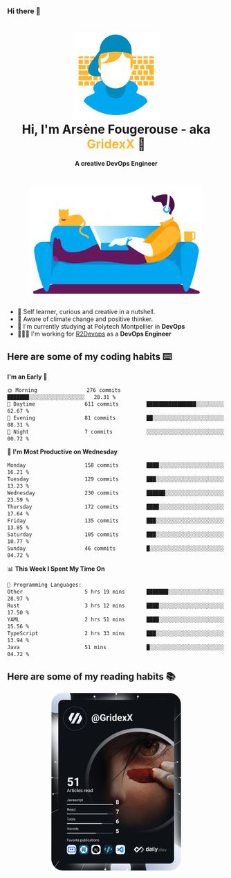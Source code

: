 ### Hi there 👋

<!--
**GridexX/gridexx** is a ✨ _special_ ✨ repository because its `README.md` (this file) appears on your GitHub profile.

Here are some ideas to get you started:

- 🔭 I’m currently working on ...
- 🌱 I’m currently learning ...
- 👯 I’m looking to collaborate on ...
- 🤔 I’m looking for help with ...
- 💬 Ask me about ...
- 📫 How to reach me: ...
- 😄 Pronouns: ...
- ⚡ Fun fact: ...
-->


<!-- Header -->
<h1 align="center">
  <img src="./images/user_profile.png" width="200">
  <br>
  Hi, I'm Arsène Fougerouse - aka <span style="color:#ffb72e">GridexX</span> 👋
</h1>


<p align="center">
  <b>A creative DevOps Engineer </b>
</p>
<br/>
<p align="center">
  <img src="./images/man_couch.png" width="400">
</p>

- 🎨 Self learner, curious and creative in a nutshell. 
- 🌱 Aware of climate change and positive thinker.
- 📕 I'm currently studying at Polytech Montpellier in **DevOps**
- 👨🏻‍💻 I'm working for [R2Devops](https://r2devops.io) as a **DevOps Engineer**


## Here are some of my coding habits ⌨️

<!-- Add a section about tech and Ops stack
  Like this one : https://github.com/Xanthus58#-tech-stack
-->
<!--START_SECTION:waka-->
**I'm an Early 🐤** 

```text
🌞 Morning                276 commits         ███████░░░░░░░░░░░░░░░░░░   28.31 % 
🌆 Daytime                611 commits         ████████████████░░░░░░░░░   62.67 % 
🌃 Evening                81 commits          ██░░░░░░░░░░░░░░░░░░░░░░░   08.31 % 
🌙 Night                  7 commits           ░░░░░░░░░░░░░░░░░░░░░░░░░   00.72 % 
```
📅 **I'm Most Productive on Wednesday** 

```text
Monday                   158 commits         ████░░░░░░░░░░░░░░░░░░░░░   16.21 % 
Tuesday                  129 commits         ███░░░░░░░░░░░░░░░░░░░░░░   13.23 % 
Wednesday                230 commits         ██████░░░░░░░░░░░░░░░░░░░   23.59 % 
Thursday                 172 commits         ████░░░░░░░░░░░░░░░░░░░░░   17.64 % 
Friday                   135 commits         ███░░░░░░░░░░░░░░░░░░░░░░   13.85 % 
Saturday                 105 commits         ███░░░░░░░░░░░░░░░░░░░░░░   10.77 % 
Sunday                   46 commits          █░░░░░░░░░░░░░░░░░░░░░░░░   04.72 % 
```


📊 **This Week I Spent My Time On** 

```text
💬 Programming Languages: 
Other                    5 hrs 19 mins       ███████░░░░░░░░░░░░░░░░░░   28.97 % 
Rust                     3 hrs 12 mins       ████░░░░░░░░░░░░░░░░░░░░░   17.50 % 
YAML                     2 hrs 51 mins       ████░░░░░░░░░░░░░░░░░░░░░   15.56 % 
TypeScript               2 hrs 33 mins       ███░░░░░░░░░░░░░░░░░░░░░░   13.94 % 
Java                     51 mins             █░░░░░░░░░░░░░░░░░░░░░░░░   04.72 % 
```


<!--END_SECTION:waka-->

## Here are some of my reading habits 📚
<div  align="center">
  <img src="./images/devcard.svg" width="300">
</div>
